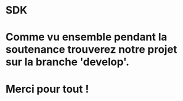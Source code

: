 # SDK
# Comme vu ensemble pendant la soutenance trouverez notre projet sur la branche 'develop'.
# Merci pour tout !